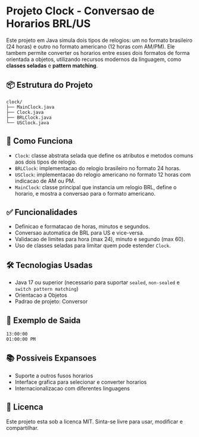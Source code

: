 # Projeto Clock - Conversao de Horarios BRL/US

Este projeto em Java simula dois tipos de relogios: um no formato brasileiro (24 horas) e outro no formato americano (12 horas com AM/PM). Ele tambem permite converter os horarios entre esses dois formatos de forma orientada a objetos, utilizando recursos modernos da linguagem, como **classes seladas** e **pattern matching**.

## 📦 Estrutura do Projeto

```
clock/
├── MainClock.java
├── Clock.java
├── BRLClock.java
└── USClock.java
```

## 🚀 Como Funciona

- `Clock`: classe abstrata selada que define os atributos e metodos comuns aos dois tipos de relogio.
- `BRLClock`: implementacao do relogio brasileiro no formato 24 horas.
- `USClock`: implementacao do relogio americano no formato 12 horas com indicacao de AM ou PM.
- `MainClock`: classe principal que instancia um relogio BRL, define o horario, e mostra a conversao para o formato americano.

## ✅ Funcionalidades

- Definicao e formatacao de horas, minutos e segundos.
- Conversao automatica de BRL para US e vice-versa.
- Validacao de limites para hora (max 24), minuto e segundo (max 60).
- Uso de classes seladas para limitar quem pode estender `Clock`.

## 🛠️ Tecnologias Usadas

- Java 17 ou superior (necessario para suportar `sealed`, `non-sealed` e `switch pattern matching`)
- Orientacao a Objetos
- Padrao de projeto: Conversor

## 🧪 Exemplo de Saida

```
13:00:00
01:00:00 PM
```

## 📚 Possiveis Expansoes

- Suporte a outros fusos horarios
- Interface grafica para selecionar e converter horarios
- Internacionalizacao com diferentes linguagens

## 📄 Licenca

Este projeto esta sob a licenca MIT. Sinta-se livre para usar, modificar e compartilhar.